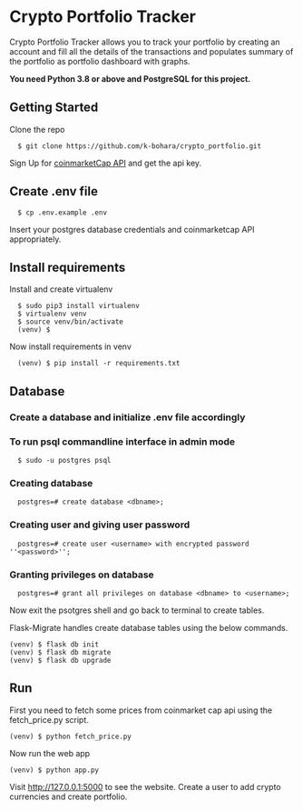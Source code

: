 # Crypto Portfolio Tracker

Crypto Portfolio Tracker allows you to track your portfolio by creating an account and fill all the details of the transactions and populates summary of the portfolio as portfolio dashboard with graphs.

**You need Python 3.8 or above and PostgreSQL for this project.**

## Getting Started

Clone the repo

      $ git clone https://github.com/k-bohara/crypto_portfolio.git

Sign Up for [coinmarketCap API](https://coinmarketcap.com/api/) and get the api key.

## Create .env file

      $ cp .env.example .env

Insert your postgres database credentials and coinmarketcap API appropriately.

## Install requirements

Install and create virtualenv

      $ sudo pip3 install virtualenv
      $ virtualenv venv
      $ source venv/bin/activate
      (venv) $

Now install requirements in venv

      (venv) $ pip install -r requirements.txt

## Database

### Create a database and initialize .env file accordingly

### To run psql commandline interface in admin mode

      $ sudo -u postgres psql

### Creating database

      postgres=# create database <dbname>;

### Creating user and giving user password

      postgres=# create user <username> with encrypted password ''<password>'';

### Granting privileges on database

      postgres=# grant all privileges on database <dbname> to <username>;

Now exit the psotgres shell and go back to terminal to create tables.

Flask-Migrate handles create database tables using the below commands.

    (venv) $ flask db init
    (venv) $ flask db migrate
    (venv) $ flask db upgrade

## Run

First you need to fetch some prices from coinmarket cap api using the fetch_price.py script.

    (venv) $ python fetch_price.py

Now run the web app

    (venv) $ python app.py

Visit http://127.0.0.1:5000 to see the website. Create a user to add crypto currencies and create portfolio.
